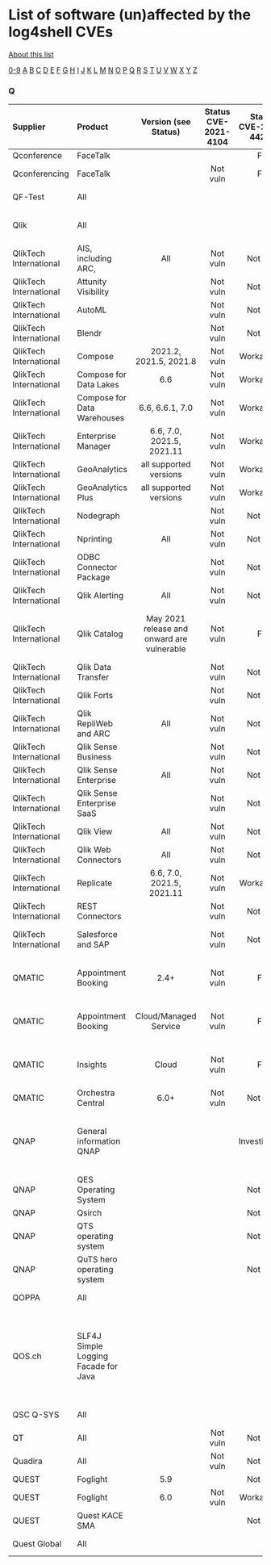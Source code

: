 # List of software (un)affected by the log4shell CVEs
[About this list](README.md)

[0-9](software_list_0-9.md) [A](software_list_a.md) [B](software_list_b.md) [C](software_list_c.md) [D](software_list_d.md) [E](software_list_e.md) [F](software_list_f.md) [G](software_list_g.md) [H](software_list_h.md) [I](software_list_i.md) [J](software_list_j.md) [K](software_list_k.md) [L](software_list_l.md) [M](software_list_m.md) [N](software_list_n.md) [O](software_list_o.md) [P](software_list_p.md) [Q](software_list_q.md) [R](software_list_r.md) [S](software_list_s.md) [T](software_list_t.md) [U](software_list_u.md) [V](software_list_v.md) [W](software_list_w.md) [X](software_list_x.md) [Y](software_list_y.md) [Z](software_list_z.md)

### Q

| Supplier | Product | Version (see Status) | Status CVE-2021-4104 | Status CVE-2021-44228 | Status CVE-2021-45046 | Status CVE-2021-45105 | Notes | Links |
|:---------|:--------|:--------------------:|:--------------------:|:---------------------:|:---------------------:|:---------------------:|:------|------:|
|Qconference|FaceTalk| | |Fix| | | |[link](https://qconferencing.com/status-vulnerability-log4j-en-qconferencing/)|
|Qconferencing|FaceTalk| |Not vuln|Fix| | | |[source](https://qconferencing.com/status-vulnerability-log4j-en-qconferencing/)|
|QF-Test|All| | | | | | |[QF-Test Blog Post](https://www.qfs.de/en/blog/article/no-log4j-vulnerability-in-qf-test.html)|
|Qlik|All| | | | | | |[Qlik Community Link](https://community.qlik.com/t5/Support-Updates-Blog/Vulnerability-Testing-Apache-Log4j-reference-CVE-2021-44228-also/ba-p/1869368)|
|QlikTech International|AIS, including ARC,|All|Not vuln|Not vuln|Not vuln|Not vuln| |[source](https://community.qlik.com/t5/Support-Updates-Blog/Vulnerability-Testing-Apache-Log4j-reference-CVE-2021-44228-also/ba-p/1869368)|
|QlikTech International|Attunity Visibility| |Not vuln|Not vuln|Not vuln|Not vuln| |[source](https://community.qlik.com/t5/Support-Updates-Blog/Vulnerability-Testing-Apache-Log4j-reference-CVE-2021-44228-also/ba-p/1869368)|
|QlikTech International|AutoML| |Not vuln|Not vuln|Not vuln|Not vuln| |[source](https://community.qlik.com/t5/Support-Updates-Blog/Vulnerability-Testing-Apache-Log4j-reference-CVE-2021-44228-also/ba-p/1869368)|
|QlikTech International|Blendr| |Not vuln|Not vuln|Not vuln|Not vuln| |[source](https://community.qlik.com/t5/Support-Updates-Blog/Vulnerability-Testing-Apache-Log4j-reference-CVE-2021-44228-also/ba-p/1869368)|
|QlikTech International|Compose|2021.2, 2021.5, 2021.8|Not vuln|Workaround|Workaround|Vulnerable| |[source](https://community.qlik.com/t5/Knowledge/CVE-2021-44228-Handling-the-log4j-lookups-critical-vulnerability/ta-p/1869985)|
|QlikTech International|Compose for Data Lakes|6.6|Not vuln|Workaround|Workaround|Vulnerable| |[source](https://community.qlik.com/t5/Knowledge/CVE-2021-44228-Handling-the-log4j-lookups-critical-vulnerability/ta-p/1869987)|
|QlikTech International|Compose for Data Warehouses|6.6, 6.6.1, 7.0|Not vuln|Workaround|Workaround|Vulnerable| |[source](https://community.qlik.com/t5/Knowledge/CVE-2021-44228-Handling-the-log4j-lookups-critical-vulnerability/ta-p/1869990)|
|QlikTech International|Enterprise Manager|6.6, 7.0, 2021.5, 2021.11|Not vuln|Workaround|Workaround|Vulnerable| |[source](https://community.qlik.com/t5/Knowledge/CVE-2021-44228-Handling-the-log4j-lookups-critical-vulnerability/ta-p/1869994)|
|QlikTech International|GeoAnalytics|all supported versions|Not vuln|Workaround|Workaround|Vulnerable| |[source](https://community.qlik.com/t5/Knowledge/CVE-2021-44228-Handling-the-log4j-lookups-critical-vulnerability/ta-p/1869805)|
|QlikTech International|GeoAnalytics Plus|all supported versions|Not vuln|Workaround|Workaround|Vulnerable| |[source](https://community.qlik.com/t5/Knowledge/CVE-2021-44228-Handling-the-log4j-lookups-critical-vulnerability/ta-p/1869805)|
|QlikTech International|Nodegraph| |Not vuln|Not vuln|Not vuln|Not vuln| |[source](https://community.qlik.com/t5/Support-Updates-Blog/Vulnerability-Testing-Apache-Log4j-reference-CVE-2021-44228-also/ba-p/1869368)|
|QlikTech International|Nprinting|All|Not vuln|Not vuln|Not vuln|Not vuln| |[source](https://community.qlik.com/t5/Support-Updates-Blog/Vulnerability-Testing-Apache-Log4j-reference-CVE-2021-44228-also/ba-p/1869368)|
|QlikTech International|ODBC Connector Package| |Not vuln|Not vuln|Not vuln|Not vuln| |[source](https://community.qlik.com/t5/Support-Updates-Blog/Vulnerability-Testing-Apache-Log4j-reference-CVE-2021-44228-also/ba-p/1869368)|
|QlikTech International|Qlik Alerting|All|Not vuln|Not vuln|Not vuln|Not vuln| |[source](https://community.qlik.com/t5/Support-Updates-Blog/Vulnerability-Testing-Apache-Log4j-reference-CVE-2021-44228-also/ba-p/1869368)|
|QlikTech International|Qlik Catalog|May 2021 release and onward are vulnerable|Not vuln|Fix|Fix|Vulnerable|supported versions before May 2021 are not affected|[source](https://community.qlik.com/t5/Knowledge/CVE-2021-44228-Handling-the-LOG4J-Lookups-Critical-Vulnerability/ta-p/1871126)|
|QlikTech International|Qlik Data Transfer| |Not vuln|Not vuln|Not vuln|Not vuln| |[source](https://community.qlik.com/t5/Support-Updates-Blog/Vulnerability-Testing-Apache-Log4j-reference-CVE-2021-44228-also/ba-p/1869368)|
|QlikTech International|Qlik Forts| |Not vuln|Not vuln|Not vuln|Not vuln| |[source](https://community.qlik.com/t5/Support-Updates-Blog/Vulnerability-Testing-Apache-Log4j-reference-CVE-2021-44228-also/ba-p/1869368)|
|QlikTech International|Qlik RepliWeb and ARC|All|Not vuln|Not vuln|Not vuln|Not vuln| |[source](https://community.qlik.com/t5/Support-Updates-Blog/Vulnerability-Testing-Apache-Log4j-reference-CVE-2021-44228-also/ba-p/1869368)|
|QlikTech International|Qlik Sense Business| |Not vuln|Not vuln|Not vuln|Not vuln| |[source](https://community.qlik.com/t5/Support-Updates-Blog/Vulnerability-Testing-Apache-Log4j-reference-CVE-2021-44228-also/ba-p/1869368)|
|QlikTech International|Qlik Sense Enterprise|All|Not vuln|Not vuln|Not vuln|Not vuln| |[source](https://community.qlik.com/t5/Support-Updates-Blog/Vulnerability-Testing-Apache-Log4j-reference-CVE-2021-44228-also/ba-p/1869368)|
|QlikTech International|Qlik Sense Enterprise SaaS| |Not vuln|Not vuln|Not vuln|Not vuln| |[source](https://community.qlik.com/t5/Support-Updates-Blog/Vulnerability-Testing-Apache-Log4j-reference-CVE-2021-44228-also/ba-p/1869368)|
|QlikTech International|Qlik View|All|Not vuln|Not vuln|Not vuln|Not vuln| |[source](https://community.qlik.com/t5/Support-Updates-Blog/Vulnerability-Testing-Apache-Log4j-reference-CVE-2021-44228-also/ba-p/1869368)|
|QlikTech International|Qlik Web Connectors|All|Not vuln|Not vuln|Not vuln|Not vuln| |[source](https://community.qlik.com/t5/Support-Updates-Blog/Vulnerability-Testing-Apache-Log4j-reference-CVE-2021-44228-also/ba-p/1869368)|
|QlikTech International|Replicate|6.6, 7.0, 2021.5, 2021.11|Not vuln|Workaround|Workaround|Vulnerable| |[source](https://community.qlik.com/t5/Knowledge/CVE-2021-44228-Handling-the-log4j-lookups-critical-vulnerability/ta-p/1869996)|
|QlikTech International|REST Connectors| |Not vuln|Not vuln|Not vuln|Not vuln| |[source](https://community.qlik.com/t5/Support-Updates-Blog/Vulnerability-Testing-Apache-Log4j-reference-CVE-2021-44228-also/ba-p/1869368)|
|QlikTech International|Salesforce and SAP| |Not vuln|Not vuln|Not vuln|Not vuln|Connectors are not affected|[source](https://community.qlik.com/t5/Support-Updates-Blog/Vulnerability-Testing-Apache-Log4j-reference-CVE-2021-44228-also/ba-p/1869368)|
|QMATIC|Appointment Booking|2.4+|Not vuln|Fix| | |Update to v. 2.8.2 which contains log4j 2.16|[QMATIC Link](https://www.qmatic.com/meet-qmatic/news/qmatic-statement-on-log4j-vulnerability)|
|QMATIC|Appointment Booking|Cloud/Managed Service|Not vuln|Fix| | |log4j 2.16 applied 2021-12-15|[QMATIC Link](https://www.qmatic.com/meet-qmatic/news/qmatic-statement-on-log4j-vulnerability)|
|QMATIC|Insights|Cloud|Not vuln|Fix| | |log4j 2.16 applied 2021-12-16|[QMATIC Link](https://www.qmatic.com/meet-qmatic/news/qmatic-statement-on-log4j-vulnerability)|
|QMATIC|Orchestra Central|6.0+|Not vuln|Not vuln|Not vuln|Not vuln| |[QMATIC Link](https://www.qmatic.com/meet-qmatic/news/qmatic-statement-on-log4j-vulnerability)|
|QNAP|General information QNAP| | |Investigation| | |Applications maintained by a third-party are under investigation.|[source](https://www.qnap.com/en-uk/security-advisory/qsa-21-58)|
|QNAP|QES Operating System| | |Not vuln| | | |[source](https://www.qnap.com/en-uk/security-advisory/qsa-21-58)|
|QNAP|Qsirch| | |Not vuln| | | |[source](https://www.qnap.com/en-uk/security-advisory/qsa-21-58)|
|QNAP|QTS operating system| | |Not vuln| | | |[source](https://www.qnap.com/en-uk/security-advisory/qsa-21-58)|
|QNAP|QuTS hero operating system| | |Not vuln| | | |[source](https://www.qnap.com/en-uk/security-advisory/qsa-21-58)|
|QOPPA|All| | | | | | |[QOPPA Link](https://kbdeveloper.qoppa.com/cve-2021-44228-apache-log4j-vulnerability/)|
|QOS.ch|SLF4J Simple Logging Facade for Java| | | | | |SLF4J API doesn't protect against the vulnerability when using a vulnerable version of log4j|[source](http://slf4j.org/log4shell.html)|
|QSC Q-SYS|All| | | | | | |[QSC Q-SYS Article](https://qscprod.force.com/selfhelpportal/s/article/Are-Q-SYS-products-affected-by-the-Log4j-vulnerability-CVE-2021-44228)|
|QT|All| |Not vuln|Not vuln|Not vuln|Not vuln| |[QT](https://www.qt.io/blog/the-qt-company-products-not-affected-by-cve-2021-44228-log4j-vulnerability)|
|Quadira|All| |Not vuln|Not vuln|Not vuln|Not vuln| |[source](/NCSC-NL/log4shell/blob/main/NCSC-NL/log4shell/blob/main/software/vendor-statements/Quadira.png)|
|QUEST|Foglight|5.9| |Not vuln| | | |[source](https://support.quest.com/fr-fr/foglight/kb/335908/are-currently-supported-versions-of-foglight-affected-by-the-latest-log4j-2-vulnerability-apache-log4j-2-cve-2021-44228?kblang=en-US)|
|QUEST|Foglight|6.0|Not vuln|Workaround| | | |[source](https://support.quest.com/fr-fr/foglight/kb/335908/are-currently-supported-versions-of-foglight-affected-by-the-latest-log4j-2-vulnerability-apache-log4j-2-cve-2021-44228?kblang=en-US)|
|QUEST|Quest KACE SMA| | |Not vuln| | | |[source](https://support.quest.com/kace-systems-management-appliance/kb/335869/are-the-kace-sma-and-kace-sda-appliances-affected-by-cve-2021-44228)|
|Quest Global|All| | | | | | |[Quest Global](https://support.quest.com/fr-fr/search#q=CVE-2021-44228&amp;t=Global)|
